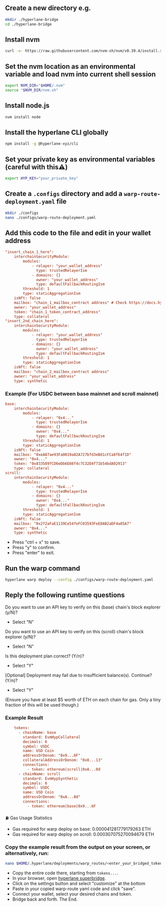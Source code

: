 ## Create a new directory e.g.
```bash
mkdir ./hyperlane-bridge
cd ./hyperlane-bridge
```

## Install nvm
```bash
curl -o- https://raw.githubusercontent.com/nvm-sh/nvm/v0.39.4/install.sh | bash
```

## Set the nvm location as an environmental variable and load nvm into current shell session
```bash
export NVM_DIR="$HOME/.nvm"
source "$NVM_DIR/nvm.sh"
```

## Install node.js
```bash
nvm install node
```

## Install the hyperlane CLI globally
```bash
npm install -g @hyperlane-xyz/cli
```

## Set your private key as environmental variables (careful with this⚠️)
```bash
export HYP_KEY="your_private_key"
```

## Create a `.configs` directory and add a `warp-route-deployment.yaml` file
```bash
mkdir ./configs
nano ./configs/warp-route-deployment.yaml
```

## Add this code to the file and edit in your wallet address
```ini
"insert_chain_1_here":
    interchainSecurityModule:
        modules:
            - relayer: "your_wallet_address"
              type: trustedRelayerIsm
            - domains: {}
              owner: "your_wallet_address"
              type: defaultFallbackRoutingIsm
        threshold: 1
        type: staticAggregationIsm
    isNft: false
    mailbox: "chain_1_mailbox_contract address" # Check https://docs.hyperlane.xyz/docs/reference/contract-address
    owner: "your_wallet_address"
    token: "chain_1_token_contract_address"
    type: collateral
"insert_2nd_chain_here":
    interchainSecurityModule:
        modules:
            - relayer: "your_wallet_address"
              type: trustedRelayerIsm
            - domains: {}
              owner: "your_wallet_address"
              type: defaultFallbackRoutingIsm
        threshold: 1
        type: staticAggregationIsm
    isNft: false
    mailbox: "chain_2_mailbox_contract address"
    owner: "your_wallet_address"
    type: synthetic
```

### Example (For USDC between base mainnet and scroll mainnet)
```ini
base:
    interchainSecurityModule:
        modules:
            - relayer: "0x4..."
              type: trustedRelayerIsm
            - domains: {}
              owner: "0x4..."
              type: defaultFallbackRoutingIsm
        threshold: 1
        type: staticAggregationIsm
    isNft: false
    mailbox: "0xeA87ae93Fa0019a82A727bfd3eBd1cFCa8f64f1D"
    owner: "0x4..."
    token: "0x833589fCD6eDb6E08f4c7C32D4f71b54bdA02913"
    type: collateral
scroll:
    interchainSecurityModule:
        modules:
            - relayer: "0x4..."
              type: trustedRelayerIsm
            - domains: {}
              owner: "0x4..."
              type: defaultFallbackRoutingIsm
        threshold: 1
        type: staticAggregationIsm
    isNft: false
    mailbox: "0x2f2aFaE1139Ce54feFC03593FeE8AB2aDF4a85A7"
    owner: "0x4..."
    type: synthetic
```

- Press "ctrl + x" to save.
- Press "y" to confirm.
- Press "enter" to exit.

## Run the warp command
```bash
hyperlane warp deploy --config ./configs/warp-route-deployment.yaml
```

## Reply the following runtime questions
Do you want to use an API key to verify on this (base) chain's block explorer (y/N)? 
- Select "N"

Do you want to use an API key to verify on this (scroll) chain's block explorer (y/N)? 
- Select "N"

Is this deployment plan correct? (Y/n)? 
- Select "Y"

[Optional]
Deployment may fail due to insufficient balance(s). Continue? (Y/n)? 
- Select "Y"  

(Ensure you have at least $5 worth of ETH on each chain for gas. Only a tiny fraction of this will be used though.)


### Example Result
```ini
    tokens:
      - chainName: base
        standard: EvmHypCollateral
        decimals: 6
        symbol: USDC
        name: USD Coin
        addressOrDenom: "0x9...6F"
        collateralAddressOrDenom: "0x8...13"
        connections:
          - token: ethereum|scroll|0xA...0d
      - chainName: scroll
        standard: EvmHypSynthetic
        decimals: 6
        symbol: USDC
        name: USD Coin
        addressOrDenom: "0xA...0d"
        connections:
          - token: ethereum|base|0x9...6F
```

⛽️ Gas Usage Statistics

- Gas required for warp deploy on base: 0.000041281779179263 ETH
- Gas required for warp deploy on scroll: 0.000307075270094679 ETH

### Copy the example result from the output on your screen, or alternatively, run:
```bash
nano $HOME/.hyperlane/deployments/warp_routes/<enter_your_bridged_token_here>/<your_collateral_chain>-<your_synthetic_chain>-config.yaml # e.g. nano $HOME/.hyperlane/deployments/warp_routes/USDC/base-scroll-config.yaml
```

- Copy the entire code there, starting from `tokens...`.
- In your browser, open [hyperlane superbridge](https://hyperlane.superbridge.app/).
- Click on the settings button and select "customize" at the bottom
- Paste in your copied warp-route yaml code and click "save".
- Connect your wallet, select your desired chains and token.
- Bridge back and forth. The End.
